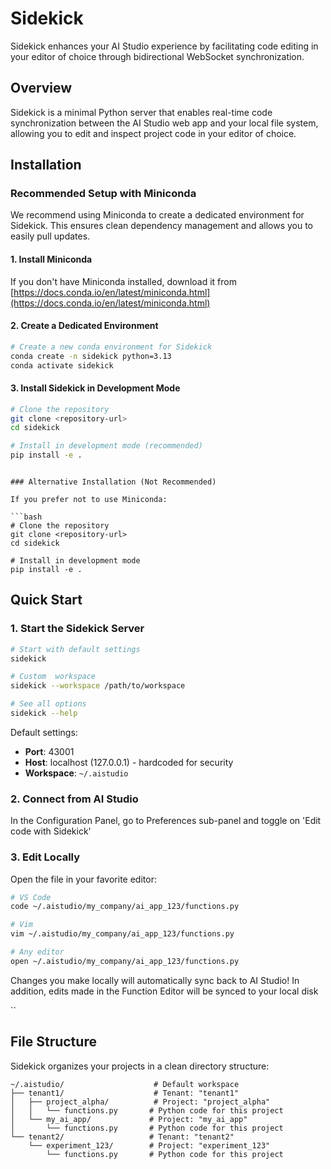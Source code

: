 # Sidekick

Sidekick enhances your AI Studio experience by facilitating code editing in your editor of choice through bidirectional WebSocket synchronization.

## Overview

Sidekick is a minimal Python server that enables real-time code synchronization between the AI Studio web app and your local file system, allowing you to edit and inspect project code in your editor of choice.

## Installation

### Recommended Setup with Miniconda

We recommend using Miniconda to create a dedicated environment for Sidekick. This ensures clean dependency management and allows you to easily pull updates.

#### 1. Install Miniconda

If you don't have Miniconda installed, download it from [https://docs.conda.io/en/latest/miniconda.html](https://docs.conda.io/en/latest/miniconda.html)

#### 2. Create a Dedicated Environment

```bash
# Create a new conda environment for Sidekick
conda create -n sidekick python=3.13
conda activate sidekick
```

#### 3. Install Sidekick in Development Mode

```bash
# Clone the repository
git clone <repository-url>
cd sidekick

# Install in development mode (recommended)
pip install -e .
```

```

### Alternative Installation (Not Recommended)

If you prefer not to use Miniconda:

```bash
# Clone the repository
git clone <repository-url>
cd sidekick

# Install in development mode
pip install -e .
```

## Quick Start

### 1. Start the Sidekick Server

```bash
# Start with default settings
sidekick

# Custom  workspace
sidekick --workspace /path/to/workspace

# See all options
sidekick --help
```

Default settings:
- **Port**: 43001
- **Host**: localhost (127.0.0.1) - hardcoded for security
- **Workspace**: `~/.aistudio`

### 2. Connect from AI Studio

In the Configuration Panel, go to Preferences sub-panel and toggle on 'Edit code with Sidekick'

### 3. Edit Locally

Open the file in your favorite editor:

```bash
# VS Code
code ~/.aistudio/my_company/ai_app_123/functions.py

# Vim
vim ~/.aistudio/my_company/ai_app_123/functions.py

# Any editor
open ~/.aistudio/my_company/ai_app_123/functions.py
```

Changes you make locally will automatically sync back to AI Studio! In addition, edits made in the Function Editor
will be synced to your local disk

``

## File Structure

Sidekick organizes your projects in a clean directory structure:

```
~/.aistudio/                    # Default workspace
├── tenant1/                    # Tenant: "tenant1"
│   ├── project_alpha/          # Project: "project_alpha"
│   │   └── functions.py       # Python code for this project
│   └── my_ai_app/             # Project: "my_ai_app"
│       └── functions.py       # Python code for this project
└── tenant2/                   # Tenant: "tenant2"
    └── experiment_123/        # Project: "experiment_123"
        └── functions.py       # Python code for this project
```